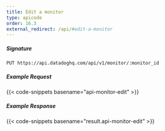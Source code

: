 ```yaml
---
title: Edit a monitor
type: apicode
order: 16.3
external_redirect: /api/#edit-a-monitor
---
```


##### Signature
`PUT https://api.datadoghq.com/api/v1/monitor/:monitor_id`
##### Example Request
{{< code-snippets basename="api-monitor-edit" >}}
##### Example Response
{{< code-snippets basename="result.api-monitor-edit" >}}